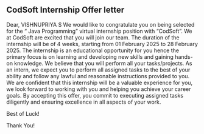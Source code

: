 ## CodSoft Internship Offer letter

Dear,
VISHNUPRIYA S
We would like to congratulate you on being selected for the “ Java Programming” virtual internship position with “CodSoft”. We at CodSoft are excited that you will join our team. The duration of the internship will be of 4 weeks, starting from 01 February 2025 to 28 February
2025. The internship is an educational opportunity for you hence the primary focus is on learning and developing new skills and gaining hands-on knowledge. We believe that you will perform all your tasks/projects.
As an intern, we expect you to perform all assigned tasks to the best of your ability and follow any lawful and reasonable instructions provided to you. We are confident that this internship will be a valuable experience for you, we look forward to
working with you and helping you achieve your career goals. By accepting this offer, you commit to executing assigned tasks diligently and ensuring excellence in all aspects of your work.

Best of Luck!

Thank You!

